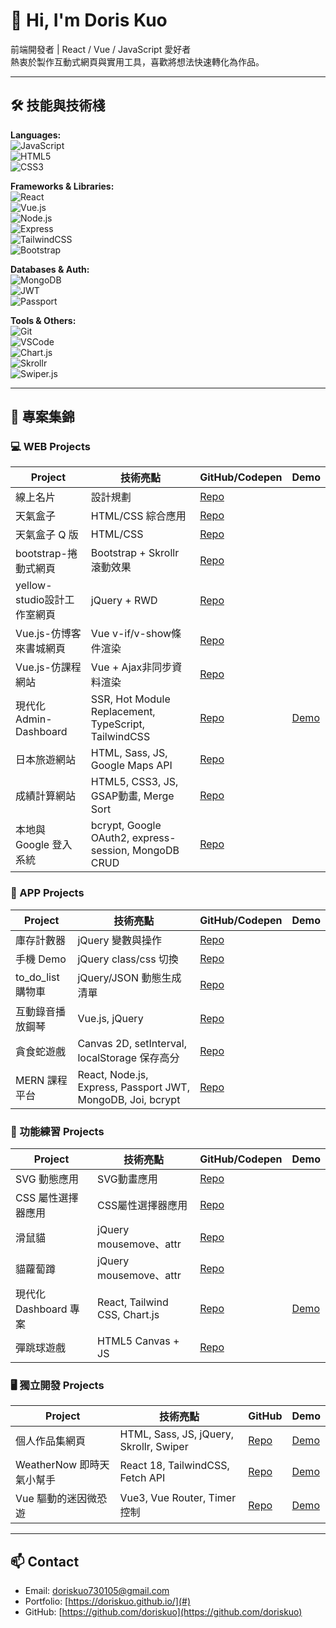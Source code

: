 # 👋 Hi, I'm Doris Kuo

前端開發者 | React / Vue / JavaScript 愛好者  
熱衷於製作互動式網頁與實用工具，喜歡將想法快速轉化為作品。

---

## 🛠 技能與技術棧

**Languages:**  
![JavaScript](https://img.shields.io/badge/JavaScript-ES6+-F7DF1E?style=for-the-badge&logo=javascript&logoColor=black)  
![HTML5](https://img.shields.io/badge/HTML5-E34F26?style=for-the-badge&logo=html5&logoColor=white)  
![CSS3](https://img.shields.io/badge/CSS3-1572B6?style=for-the-badge&logo=css3&logoColor=white)  

**Frameworks & Libraries:**  
![React](https://img.shields.io/badge/React-61DAFB?style=for-the-badge&logo=react&logoColor=black)  
![Vue.js](https://img.shields.io/badge/Vue.js-4FC08D?style=for-the-badge&logo=vue.js&logoColor=white)  
![Node.js](https://img.shields.io/badge/Node.js-339933?style=for-the-badge&logo=node.js&logoColor=white)  
![Express](https://img.shields.io/badge/Express-000000?style=for-the-badge&logo=express&logoColor=white)  
![TailwindCSS](https://img.shields.io/badge/TailwindCSS-06B6D4?style=for-the-badge&logo=tailwind-css&logoColor=white)  
![Bootstrap](https://img.shields.io/badge/Bootstrap-7952B3?style=for-the-badge&logo=bootstrap&logoColor=white)  

**Databases & Auth:**  
![MongoDB](https://img.shields.io/badge/MongoDB-47A248?style=for-the-badge&logo=mongodb&logoColor=white)  
![JWT](https://img.shields.io/badge/JWT-000000?style=for-the-badge&logo=JSONwebtokens&logoColor=white)  
![Passport](https://img.shields.io/badge/Passport-34E0A1?style=for-the-badge)  

**Tools & Others:**  
![Git](https://img.shields.io/badge/Git-F05032?style=for-the-badge&logo=git&logoColor=white)  
![VSCode](https://img.shields.io/badge/VSCode-0078D4?style=for-the-badge&logo=visual-studio-code&logoColor=white)  
![Chart.js](https://img.shields.io/badge/Chart.js-FF6384?style=for-the-badge)  
![Skrollr](https://img.shields.io/badge/Skrollr-00C9A7?style=for-the-badge)  
![Swiper.js](https://img.shields.io/badge/Swiper.js-6332F6?style=for-the-badge)  

---

## 🚀 專案集錦

### 💻 WEB Projects
| Project | 技術亮點 | GitHub/Codepen | Demo |
|---------|---------|--------|------|
| 線上名片 | 設計規劃 | [Repo](https://codepen.io/doriskuo/pen/LYmNpYm)|  |
| 天氣盒子 | HTML/CSS 綜合應用 | [Repo](https://codepen.io/doriskuo/pen/BabNWMM) |  |
| 天氣盒子 Q 版 | HTML/CSS | [Repo](https://codepen.io/doriskuo/pen/MWxKJXr) |  |
| bootstrap-捲動式網頁 | Bootstrap + Skrollr 滾動效果 | [Repo](https://codepen.io/doriskuo/pen/LYaOVQx) |  |
| yellow-studio設計工作室網頁 | jQuery + RWD | [Repo](https://codepen.io/doriskuo/pen/Jjzpvea?editors=0010) |  |
| Vue.js-仿博客來書城網頁 | Vue v-if/v-show條件渲染 | [Repo](https://codepen.io/doriskuo/pen/ExMReax)|  |
| Vue.js-仿課程網站 | Vue + Ajax非同步資料渲染 | [Repo](https://codepen.io/doriskuo/pen/oNVmWog?editors=1010) |  |
| 現代化 Admin-Dashboard | SSR, Hot Module Replacement, TypeScript, TailwindCSS | [Repo](https://codepen.io/doriskuo/pen/oNVmWog?editors=1010) | [Demo](https://admin-dashboard-git-main-doriskuos-projects.vercel.app/?_vercel_share=smriKycZnbghu5oE68UuETXx7HVS0eGe) |
| 日本旅遊網站 | HTML, Sass, JS, Google Maps API | [Repo](https://github.com/doriskuo/NipponTrip) |  |
| 成績計算網站 | HTML5, CSS3, JS, GSAP動畫, Merge Sort | [Repo](https://github.com/doriskuo/gpa-calculator)|  |
| 本地與 Google 登入系統 | bcrypt, Google OAuth2, express-session, MongoDB CRUD | [Repo](https://github.com/doriskuo/express-auth-system) |  |

### 📱 APP Projects
| Project | 技術亮點 | GitHub/Codepen | Demo |
|---------|---------|--------|------|
| 庫存計數器 | jQuery 變數與操作 | [Repo](https://codepen.io/doriskuo/pen/xxBOLwa) |  |
| 手機 Demo | jQuery class/css 切換 | [Repo](https://codepen.io/doriskuo/pen/oNVLKva) |  |
| to_do_list 購物車 | jQuery/JSON 動態生成清單 | [Repo](https://codepen.io/doriskuo/pen/vYPgGgY)|  |
| 互動錄音播放鋼琴 | Vue.js, jQuery | [Repo](https://codepen.io/doriskuo/pen/qBwBQZX?editors=1010) |  |
| 貪食蛇遊戲 | Canvas 2D, setInterval, localStorage 保存高分 | [Repo](https://github.com/doriskuo/snake-game.git)|  |
| MERN 課程平台 | React, Node.js, Express, Passport JWT, MongoDB, Joi, bcrypt | [Repo](https://github.com/doriskuo/mern-project) |  |

### 🎨 功能練習 Projects
| Project | 技術亮點 | GitHub/Codepen | Demo |
|---------|---------|--------|------|
| SVG 動態應用 | SVG動畫應用 | [Repo](https://codepen.io/doriskuo/pen/yLjqzKV) |  |
| CSS 屬性選擇器應用 | CSS屬性選擇器應用 | [Repo](https://codepen.io/doriskuo/pen/zYbxKWZ?editors=0100) |  |
| 滑鼠貓 | jQuery mousemove、attr | [Repo](https://codepen.io/doriskuo/pen/LYaQPzE) |  |
| 貓蘿蔔蹲 | jQuery mousemove、attr | [Repo](https://codepen.io/doriskuo/pen/KKEQwPV?editors=1010) |  |
| 現代化 Dashboard 專案 | React, Tailwind CSS, Chart.js | [Repo](https://github.com/doriskuo/doriskuo.github.io-dashboard-project) | [Demo](https://doriskuo.github.io/doriskuo.github.io-dashboard-project/) |
| 彈跳球遊戲 | HTML5 Canvas + JS | [Repo](https://github.com/doriskuo/bouncing-ball) | |

### 🖥 獨立開發 Projects
| Project | 技術亮點 | GitHub | Demo |
|---------|---------|--------|------|
| 個人作品集網頁 | HTML, Sass, JS, jQuery, Skrollr, Swiper | [Repo](https://github.com/doriskuo/doriskuo.github.io) | [Demo](https://doriskuo.github.io/) |
| WeatherNow 即時天氣小幫手 | React 18, TailwindCSS, Fetch API | [Repo](https://github.com/doriskuo/doriskuo.github.io-react-weather-app) | [Demo](https://doriskuo.github.io/doriskuo.github.io-react-weather-app/#/) |
| Vue 驅動的迷因微恐遊 | Vue3, Vue Router, Timer 控制 | [Repo](https://github.com/doriskuo/doris.github.io-vue-escape-game-) | [Demo](https://doriskuo.github.io/doris.github.io-vue-escape-game-/) |

---

## 📫 Contact
- Email: doriskuo730105@gmail.com 
- Portfolio: [https://doriskuo.github.io/](#)
- GitHub: [https://github.com/doriskuo](https://github.com/doriskuo)

